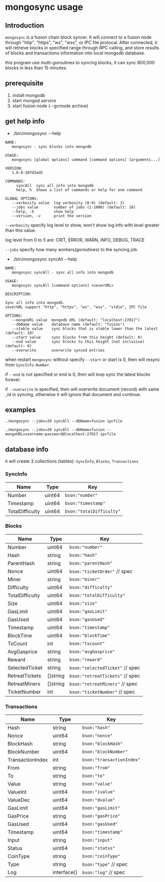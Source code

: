 # mongosync usage

## Introduction

`mongosync` is a fusion chain block syncer.
It will connect to a fusion node through "http", "https", "ws", "wss", or IPC file protocal. After connected, it will retreive blocks in specified range through RPC calling, and store results of blocks and transactions information into local mongodb database.

this program use multi-goroutines to syncing blocks, it can sync 800,000 blocks in less than 15 minutes.

## prerequisite

1. install mongodb
2. start mongod service
3. start fusion node (--gcmode archive)

## get help info

* ./bin/mongosync --help
```
NAME:
   mongosync - sync blocks into mongodb

USAGE:
   mongosync [global options] command [command options] [arguments...]

VERSION:
   1.0.0-10fd3ad5

COMMANDS:
     syncAll  sync all info into mongodb
     help, h  Shows a list of commands or help for one command

GLOBAL OPTIONS:
   --verbosity value  log verbosity (0-9) (default: 3)
   --jobs value       number of jobs (1-1000) (default: 10)
   --help, -h         show help
   --version, -v      print the version
```

`--verbosity` specify log level to show, won't show log info with level greater than this value.

log level from 0 to 5 are: CRIT, ERROR, WARN,  INFO, DEBUG, TRACE

`--jobs` specify how many workers(goroutines) to the syncing job.

* ./bin/mongosync syncAll --help
```
NAME:
   mongosync syncAll - sync all info into mongodb

USAGE:
   mongosync syncAll [command options] <severURL>

DESCRIPTION:

Sync all info into mongodb.
severURL support "http", "https", "ws", "wss", "stdio", IPC file

OPTIONS:
   --mongoURL value  mongodb URL (default: "localhost:27017")
   --dbName value    database name (default: "fusion")
   --stable value    sync blocks that is stable lower than the latest (default: 10)
   --start value     sync blocks from this height (default: 0)
   --end value       sync blocks to this height (not inclusive) (default: 0)
   --overwrite       overwrite synced entries
```

when restart `mongosync` without specify `--start` or start is 0, then will resync from `SyncInfo.Number`.

if `--end` is not specified or end is 0, then will loop sync the latest blocks forever.

if `--overwrite` is specified, then will overwrite document (record) with same \_id in syncing, otherwise it will ignore that document and continue.

## examples

```
./mongosync --jobs=20 syncAll --dbName=fusion ipcfile

./mongosync --jobs=20 syncAll --dbName=fusion --mongoURL=username:password@localhost:27017 ipcfile
```

## database info

it will create 3 collections (tables): `SyncInfo`, `Blocks`, `Transactions`

### SyncInfo

| Name | Type | Key |
| ------ | ------ | ------ |
|Number          | uint64 | `bson:"number"` |
|Timestamp       | uint64 | `bson:"timestamp"` |
|TotalDifficulty | uint64 |`bson:"totalDifficulty"` |

### Blocks

| Name | Type | Key |
| ------ | ------ | ------ |
|Number            |uint64   |`bson:"number"`|
|Hash              |string   |`bson:"hash"`|
|ParentHash        |string   |`bson:"parentHash"`|
|Nonce             |uint64   |`bson:"ticketOrder"` // spec|
|Miner             |string   |`bson:"miner"`|
|Difficulty        |uint64   |`bson:"difficulty"`|
|TotalDifficulty   |uint64   |`bson:"totalDifficulty"`|
|Size              |uint64   |`bson:"size"`|
|GasLimit          |uint64   |`bson:"gasLimit"`|
|GasUsed           |uint64   |`bson:"gasUsed"`|
|Timestamp         |uint64   |`bson:"timestamp"`|
|BlockTime         |uint64   |`bson:"blockTime"`|
|TxCount           |int      |`bson:"txcount"`|
|AvgGasprice       |string   |`bson:"avgGasprice"`|
|Reward            |string   |`bson:"reward"`|
|SelectedTicket    |string   |`bson:"selectedTicket"` // spec|
|RetreatTickets    |[]string |`bson:"retreatTickets"` // spec|
|RetreatMiners     |[]string |`bson:"retreatMiners"`  // spec|
|TicketNumber      |int      |`bson:"ticketNumber"`   // spec|

### Transactions

| Name | Type | Key |
| ------ | ------ | ------ |
|Hash             |string      |`bson:"hash"`|
|Nonce            |uint64      |`bson:"nonce"`|
|BlockHash        |string      |`bson:"blockHash"`|
|BlockNumber      |uint64      |`bson:"blockNumber"`|
|TransactionIndex |int         |`bson:"transactionIndex"`|
|From             |string      |`bson:"from"`|
|To               |string      |`bson:"to"`|
|Value            |string      |`bson:"value"`|
|ValueInt         |uint64      |`bson:"ivalue"`|
|ValueDec         |uint64      |`bson:"dvalue"`|
|GasLimit         |uint64      |`bson:"gasLimit"`|
|GasPrice         |string      |`bson:"gasPrice"`|
|GasUsed          |uint64      |`bson:"gasUsed"`|
|Timestamp        |uint64      |`bson:"timestamp"`|
|Input            |string      |`bson:"input"`|
|Status           |uint64      |`bson:"status"`|
|CoinType         |string      |`bson:"coinType"`|
|Type             |string      |`bson:"type"` // spec|
|Log              |interface{} |`bson:"log"`  // spec|

